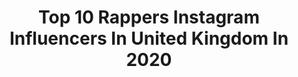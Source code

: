 ---
title: Top 10 Rappers Instagram Influencers In United Kingdom In 2020
description: >-
  Find top rappers Instagram influencers in United Kingdom in 2020. Most popular hashtags: #ad #lockdown #coronavirus #amsterdam.
platform: Instagram
profiles:
  - username: "kieranharrisonofficial"
    fullname: >-
      Kieran Harrison
    location: "United Kingdom"
    followers: 26533
    engagement: 468
    commentsToLikes: 0.084211
    id: ck5q9bmo4aao80i11ub55ec3p
    verified: false
    hashtags: "#trackmusic, #trackrecord, #uv, #ironik"
  - username: "official.saidu1"
    fullname: >-
      Saidu
    location: "United Kingdom"
    followers: 4050
    engagement: 2873
    commentsToLikes: 0.137745
    id: ck15sioxed7cb0i19rm4zd5dn
    verified: false
    hashtags: "#noguidance, #oldschoolrnbvibes, #valentines, #partypopper"
  - username: "itsmenace"
    fullname: >-
      Menace (Brotherhood)
    location: "United Kingdom"
    followers: 8932
    engagement: 1158
    commentsToLikes: 0.198899
    id: ck5zy5m1l99tc0i14zo50cdrg
    verified: false
    hashtags: "#questioneverything, #coronavirus, #covid19, #defeattheevilinstagramalgorythms"
  - username: "officialyizzy"
    fullname: >-
      Yizzy Prince Of Grime
    location: "United Kingdom"
    followers: 39590
    engagement: 782
    commentsToLikes: 0.097785
    id: ck6trj3bmz9yg0j71oi0cqlte
    verified: true
    hashtags: "#worldrecord, #thechequeup, #thewarisntover, #stayhomeanddraw"
  - username: "therealrimzee"
    fullname: >-
      Rimzee
    location: "United Kingdom"
    followers: 46501
    engagement: 1306
    commentsToLikes: 0.043366
    id: ck0u04by3siko0i199e0u61ug
    verified: false
    hashtags: "#grindingishardstuntingiseasy, #independant, #rimzee, #makeclaptongreatagain"
  - username: "zubymusic"
    fullname: >-
      ZUBY:
    location: "United Kingdom"
    followers: 45697
    engagement: 307
    commentsToLikes: 0.048090
    id: ckaosy4i0tjcr0i78kc4w0t30
    verified: true
    hashtags: "#okdude, #realtalk, #fitness, #ad"
  - username: "wallianape"
    fullname: >-
      Truthos Mufasa
    location: "United Kingdom"
    followers: 6039
    engagement: 770
    commentsToLikes: 0.069990
    id: ck5hjg1tegk9g0i11elzdl1j0
    verified: false
    hashtags: "#jesuschrist, #rap, #30, #young"
  - username: "officialpaulchuckle"
    fullname: >-
      Paul Chuckle
    location: "United Kingdom"
    followers: 42373
    engagement: 259
    commentsToLikes: 0.042911
    id: ck137h63ubipf0i19mluouxpo
    verified: false
    hashtags: "#toolong, #missedaweek, #quiz, #lestweforget"
  - username: "bradleyhuntuk"
    fullname: >-
      BRADLEY HUNT
    location: "United Kingdom"
    followers: 19038
    engagement: 174
    commentsToLikes: 0.088243
    id: ck8wfe8tnflld0j780biyb1hf
    verified: false
    hashtags: "#gymthrowback, #6ix9ine, #6ix, #tekashi69"
  - username: "loso.official"
    fullname: >-
      Loso
    location: "United Kingdom"
    followers: 24442
    engagement: 321
    commentsToLikes: 0.061435
    id: ck6uhmmrea01y0j71ym2md082
    verified: false
    hashtags: "#losovstwork, #splash"
---